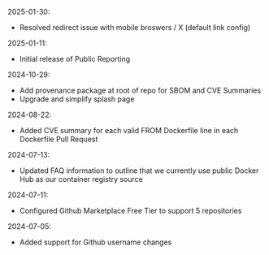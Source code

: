 2025-01-30:
- Resolved redirect issue with mobile broswers / X (default link config)

2025-01-11:
- Initial release of Public Reporting

2024-10-29:
- Add provenance package at root of repo for SBOM and CVE Summaries
- Upgrade and simplify splash page

2024-08-22:
- Added CVE summary for each valid FROM Dockerfile line in each Dockerfile Pull Request

2024-07-13:
- Updated FAQ information to outline that we currently use public Docker Hub as our container registry source

2024-07-11:
- Configured Github Marketplace Free Tier to support 5 repositories

2024-07-05:
- Added support for Github username changes